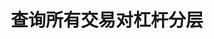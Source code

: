 ---
title: 查询所有交易对杠杆分层
position_number: 6
type: get
description: /az/future/market/v1/public/leverage/bracket/list
parameters:
content_markdown: 注：**此方法不需要签名**
left_code_blocks:
    -
        code_block: "public void getKLine() {\r\n\tString text = HttpUtil.get(URL + \"/data/api/az/future/market/v1/getKLine?market=btc_usdt&type=1min&since=0\");\r\n\tSystem.out.println(text);\r\n}"
        title: Java
        language: java
right_code_blocks:
    - code_block: |-
        {
          "error": {
            "code": "",
            "msg": ""
          },
          "msgInfo": "",
          "result": [
            {
              "leverageBrackets": [
                {
                  "bracket": 0, //档位
                  "maintMarginRate": 0, //维持保证金率
                  "maxLeverage": 0, //最大杠杆倍数
                  "maxNominalValue": 0, //该层最大名义价值
                  "maxStartMarginRate": 0, //最大起始保证金率
                  "minLeverage": 0, //最小杠杆倍数
                  "startMarginRate": 0, //起始保证金率
                  "symbol": "" //交易对
                }
              ],
              "symbol": ""
            }
          ],
          "returnCode": 0
        }
      title: Response
      language: json
---